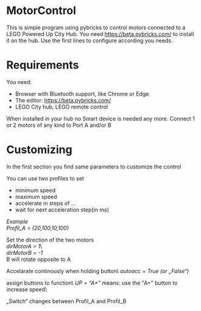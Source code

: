 # MotorControl

This is simple program using pybricks to control motors connected to a LEGO Powered Up City Hub.
You need https://beta.pybricks.com/ to install it on the hub.
Use the first lines to configure according you needs.

# Requirements
You need:
* Browser with Bluetooth support, like Chrome or Edge
* The editor:  https://beta.pybricks.com/ 
* LEGO City hub, LEGO remote control

When installed in your hub no Smart device is needed any more.
Connect 1 or 2 motors of any kind to Port A and/or B

# Customizing
In the first section you find same parameters to customize the control

You can use two profiles to set 
* minimum speed
* maximum speed
* accelerate in steps of ...
* wait for next acceleration step(in ms)

*Example*\
*Profil_A = (20,100,10,100)*

Set the direction of the two motors\
*dirMotorA = 1*\       
*dirMotorB = -1*\
B will rotate opposite to A

Accelarate continously when holding button\ 
*autoacc = True     (or „False“)* 

assign buttons to function\ 
*UP = "A+"* means: use the "A+" button to increase speed\

„Switch“ changes between Profil_A and Profil_B

